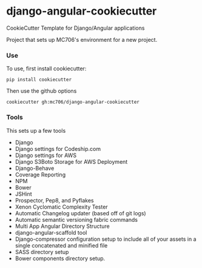 # django-angular-cookiecutter
CookieCutter Template for Django/Angular applications

Project that sets up MC706's environment for a new project.

### Use
To use, first install cookiecutter:

```
pip install cookiecutter
```

Then use the github options

```
cookiecutter gh:mc706/django-angular-cookiecutter
```

### Tools
This sets up a few tools

* Django
* Django settings for Codeship.com
* Django settings for AWS
* Django S3Boto Storage for AWS Deployment
* Django-Behave
* Coverage Reporting
* NPM
* Bower
* JSHint
* Prospector, Pep8, and Pyflakes
* Xenon Cyclomatic Complexity Tester
* Automatic Changelog updater (based off of git logs)
* Automatic semantic versioning fabric commands
* Multi App Angular Directory Structure
* django-angular-scaffold tool
* Django-compressor configuration setup to include all of your assets in a single concatenated and minified file
* SASS directory setup
* Bower components directory setup.
